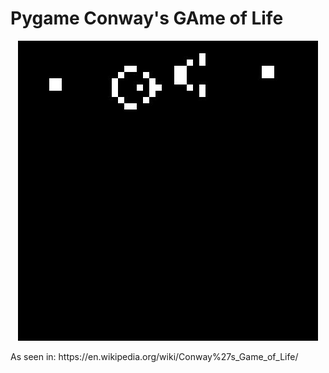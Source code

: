 # Pygame Conway's GAme of Life
<p align="center">
  <img src="gosper-glider-gun.gif" />
</p>
<p>As seen in: https://en.wikipedia.org/wiki/Conway%27s_Game_of_Life/</p>